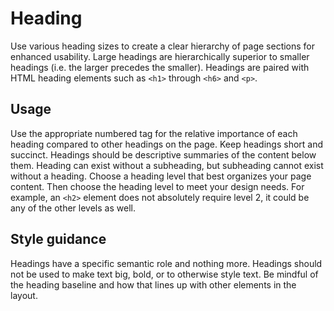 # Heading
Use various heading sizes to create a clear hierarchy of page sections for enhanced usability. Large headings are hierarchically superior to smaller headings (i.e. the larger precedes the smaller). Headings are paired with HTML heading elements such as `<h1>` through `<h6>` and `<p>`.

## Usage
Use the appropriate numbered tag for the relative importance of each heading compared to other headings on the page. Keep headings short and succinct. Headings should be descriptive summaries of the content below them. Heading can exist without a subheading, but subheading cannot exist without a heading. Choose a heading level that best organizes your page content. Then choose the heading level to meet your design needs. For example, an `<h2>` element does not absolutely require level 2, it could be any of the other levels as well.

## Style guidance
Headings have a specific semantic role and nothing more. Headings should not be used to make text big, bold, or to otherwise style text. Be mindful of the heading baseline and how that lines up with other elements in the layout.
